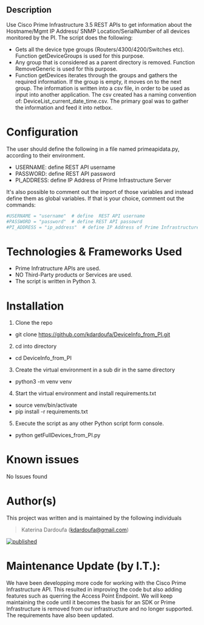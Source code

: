 
## Description 

Use Cisco Prime Infrastructure 3.5 REST APIs to get information about the Hostname/Mgmt IP Address/ SNMP Location/SerialNumber of all devices monitored by the PI. The script does the following:
-	Gets all the device type groups (Routers/4300/4200/Switches etc). Function getDeviceGroups is used for this purpose.
-	Any group that is considered as a parent directory is removed. Function RemoveGeneric is used for this purpose.
-	Function getDevices iterates through the groups and gathers the required information. If the group is empty, it moves on to the next group.
The information is written into a csv file, in order to be used as input into another application. The csv created has a naming convention of:
DeviceList_current_date_time.csv. 
The primary goal was to gather the information and feed it into netbox.

# Configuration
The user should define the following in a file named primeapidata.py, according to their environment.
- USERNAME: define REST API username
- PASSWORD: define REST API password
- PI_ADDRESS: define IP Address of Prime Infrastructure Server

It's also possible to comment out the import of those variables and instead define them as global variables. If that is your choice, comment out  the commands:
```python
#USERNAME = "username"  # define  REST API username
#PASSWORD = "password"  # define REST API passowrd
#PI_ADDRESS = "ip_address"  # define IP Address of Prime Infrastructure Server
```

# Technologies & Frameworks Used
* Prime Infratructure APIs are used.
* NO Third-Party products or Services are used.
* The script is written in Python 3.

# Installation
1. Clone the repo
  * git clone https://github.com/kdardoufa/DeviceInfo_from_PI.git

2. cd into directory
  * cd DeviceInfo_from_PI

3. Create the virtual environment in a sub dir in the same directory
  * python3 -m venv venv

4. Start the virtual environment and install requirements.txt
  * source venv/bin/activate
  * pip install -r requirements.txt

5. Execute the script as any other Python script form console. 
  * python getFullDevices_from_PI.py

# Known issues
No Issues found

# Author(s)
This project was written and is maintained by the following individuals
> Katerina Dardoufa (kdardoufa@gmail.com)


[![published](https://static.production.devnetcloud.com/codeexchange/assets/images/devnet-published.svg)](https://developer.cisco.com/codeexchange/github/repo/kdardoufa/DeviceInfo_from_PI)

# Maintenance Update (by I.T.):
We have been developping more code for working with the Cisco Prime Infrastructure API. This resulted in improving the code but also adding features such as querring the Access Point Endpoint. We will keep maintaining the code until it becomes the basis for an SDK or Prime Infrastructure is removed from our infrastructure and no longer supported.
The requirements have also been updated.
